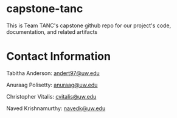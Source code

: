 # capstone-tanc
This is Team TANC's capstone github repo for our project's code, documentation, and related artifacts

# Contact Information
Tabitha Anderson: andert97@uw.edu

Anuraag Polisetty: anuraag@uw.edu

Christopher Vitalis: cvitalis@uw.edu

Naved Krishnamurthy: navedk@uw.edu
